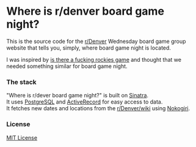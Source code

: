# Where is r/denver board game night?

This is the source code for the [r/Denver](http://www.reddit.com/r/Denver/)
Wednesday board game group website that tells you, simply, where board game night
is located.

I was inspired by [is there a fucking rockies game](https://github.com/baer/isThereAFuckingGame)
and thought that we needed something similar for board game night.

### The stack

"Where is r/dever board game night?" is built on [Sinatra](http://www.sinatrarb.com/).  
It uses [PostgreSQL](http://www.postgresql.org/) and
[ActiveRecord](https://github.com/janko-m/sinatra-activerecord) for easy access to data.  
It fetches new dates and locations from the [r/Denver/wiki](http://www.reddit.com/r/Denver/wiki/wednesdaymeetup)
using [Nokogiri](http://www.nokogiri.org/).

### License

[MIT License](http://opensource.org/licenses/MIT)
